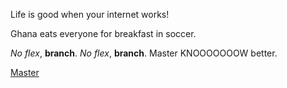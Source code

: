 Life is good when your internet works!

Ghana eats everyone for breakfast in soccer.

*No flex*, **branch**. *No flex*, **branch**. Master KNOOOOOOOW better.

[Master](https://www.google.com/url?sa=t&rct=j&q=&esrc=s&source=web&cd=1&cad=rja&uact=8&ved=0CB8Q3ywwAA&url=http%3A%2F%2Fwww.youtube.com%2Fwatch%3Fv%3DUuuZMg6NVeA&ei=45RJVJSEK5eLsQTXjIHADw&usg=AFQjCNHui3NEnNb21x7SQ_gQ5cWceuRgQw&sig2=xTS4pCrSA8OP2yjK_lyeOQ&bvm=bv.77880786,d.cWc "Master")